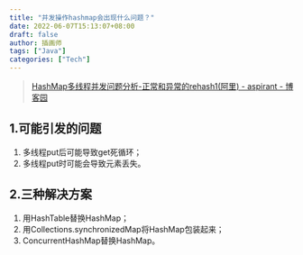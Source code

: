 ```yaml
---
title: "并发操作hashmap会出现什么问题？"
date: 2022-06-07T15:13:07+08:00
draft: false
author: 插画师
tags: ["Java"]
categories: ["Tech"]
---
```


> [HashMap多线程并发问题分析-正常和异常的rehash1(阿里) - aspirant - 博客园](https://www.cnblogs.com/aspirant/p/11504389.html)

## 1.可能引发的问题
1. 多线程put后可能导致get死循环；
2. 多线程put时可能会导致元素丢失。

## 2.三种解决方案
1. 用HashTable替换HashMap；
2. 用Collections.synchronizedMap将HashMap包装起来；
3. ConcurrentHashMap替换HashMap。
